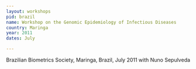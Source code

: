 ```yaml
---
layout: workshops
pid: brazil
name: Workshop on the Genomic Epidemiology of Infectious Diseases
country: Maringa
year: 2011
dates: July

---
```


Brazilian Biometrics Society, Maringa, Brazil, July 2011 with Nuno Sepulveda 
